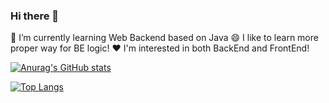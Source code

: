 ### Hi there 👋

<!--
**hy6219/hy6219** is a ✨ _special_ ✨ repository because its `README.md` (this file) appears on your GitHub profile.

Here are some ideas to get you started:

- 🔭 I’m currently working on ...
- 🌱 I’m currently learning ...
- 👯 I’m looking to collaborate on ...
- 🤔 I’m looking for help with ...
- 💬 Ask me about ...
- 📫 How to reach me: ...
- 😄 Pronouns: ...
- ⚡ Fun fact: ...
-->
🌱 I’m currently learning Web Backend based on Java
😄 I like to learn more proper way for BE logic!
❤️ I'm interested in both BackEnd and FrontEnd!

[![Anurag's GitHub stats](https://github-readme-stats.vercel.app/api?username=hy6219&theme=radical)](https://github.com/hy6219/github-readme-stats)


[![Top Langs](https://github-readme-stats.vercel.app/api/top-langs/?username=hy6219&layout=compact&theme=radical)](https://github.com/hy6219/github-readme-stats)

